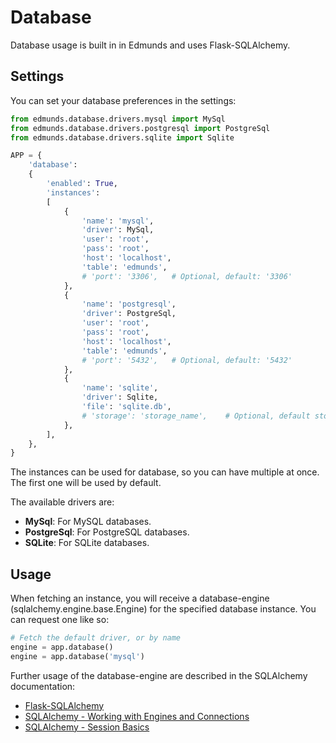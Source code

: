 
# Database

Database usage is built in in Edmunds and uses Flask-SQLAlchemy.

## Settings

You can set your database preferences in the settings:
```python
from edmunds.database.drivers.mysql import MySql
from edmunds.database.drivers.postgresql import PostgreSql
from edmunds.database.drivers.sqlite import Sqlite

APP = {
    'database':
    {
        'enabled': True,
        'instances':
        [
            {
                'name': 'mysql',
                'driver': MySql,
                'user': 'root',
                'pass': 'root',
                'host': 'localhost',
                'table': 'edmunds',
                # 'port': '3306', 	# Optional, default: '3306'
            },
            {
                'name': 'postgresql',
                'driver': PostgreSql,
                'user': 'root',
                'pass': 'root',
                'host': 'localhost',
                'table': 'edmunds',
                # 'port': '5432', 	# Optional, default: '5432'
            },
            {
                'name': 'sqlite',
                'driver': Sqlite,
                'file': 'sqlite.db',
                # 'storage': 'storage_name', 	# Optional, default storage used as default
            },
        ],
    },
}
```
The instances can be used for database, so you can have multiple at once.
The first one will be used by default.

The available drivers are:
- **MySql**: For MySQL databases.
- **PostgreSql**: For PostgreSQL databases.
- **SQLite**: For SQLite databases.


## Usage

When fetching an instance, you will receive a database-engine
(sqlalchemy.engine.base.Engine) for the specified database instance.
You can request one like so:
```python
# Fetch the default driver, or by name
engine = app.database()
engine = app.database('mysql')
```

Further usage of the database-engine are described in the SQLAlchemy
documentation:
* [Flask-SQLAlchemy](http://flask-sqlalchemy.pocoo.org/)
* [SQLAlchemy - Working with Engines and Connections](http://docs.sqlalchemy.org/en/latest/core/connections.html)
* [SQLAlchemy - Session Basics](http://docs.sqlalchemy.org/en/latest/orm/session_basics.html)
